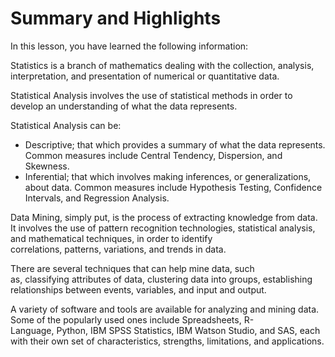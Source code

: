 # Summary and Highlights

In this lesson, you have learned the following information:

Statistics is a branch of mathematics dealing with the collection, analysis, interpretation, and presentation of numerical or quantitative data.

Statistical Analysis involves the use of statistical methods in order to develop an understanding of what the data represents.

Statistical Analysis can be:

- Descriptive; that which provides a summary of what the data represents. Common measures include Central Tendency, Dispersion, and Skewness.
- Inferential; that which involves making inferences, or generalizations, about data. Common measures include Hypothesis Testing, Confidence Intervals, and Regression Analysis.

Data Mining, simply put, is the process of extracting knowledge from data. It involves the use of pattern recognition technologies, statistical analysis, and mathematical techniques, in order to identify correlations, patterns, variations, and trends in data.

There are several techniques that can help mine data, such as, classifying attributes of data, clustering data into groups, establishing relationships between events, variables, and input and output.

A variety of software and tools are available for analyzing and mining data. Some of the popularly used ones include Spreadsheets, R-Language, Python, IBM SPSS Statistics, IBM Watson Studio, and SAS, each with their own set of characteristics, strengths, limitations, and applications.